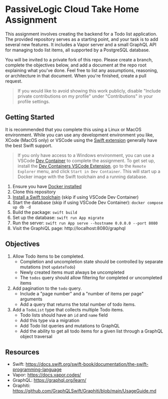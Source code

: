 # PassiveLogic Cloud Take Home Assignment

This assignment involves creating the backend for a Todo list application. The provided repository serves as a starting point, and your task is to add several new features. It includes a Vapor server and a small GraphQL API for managing todo list items, all supported by a PostgreSQL database.

You will be invited to a private fork of this repo. Please create a branch, complete the objectives below, and add a document at the repo root explaining what you've done. Feel free to list any assumptions, reasoning, or architecture in that document. When you're finished, create a pull request.

> If you would like to avoid showing this work publicly, disable "Include private contributions on my profile" under "Contributions" in your profile settings.

## Getting Started

It is recommended that you complete this using a Linux or MacOS environment. While you can use any development environment you like, XCode (MacOS only) or VSCode using the [Swift extension](https://marketplace.visualstudio.com/items?itemName=sswg.swift-lang) generally have the best Swift support.

> If you only have access to a Windows environment, you can use a VSCode [Dev Container](https://code.visualstudio.com/docs/devcontainers/containers) to complete the assignment. To get set up, install the [Dev Containers VSCode Extension](https://marketplace.visualstudio.com/items?itemName=ms-vscode-remote.remote-containers), go to the `Remote Explorer` menu, and click `Start in Dev Container`. This will start up a Docker image with the Swift toolchain and a running database.

1. Ensure you have [Docker installed](https://www.docker.com/products/docker-desktop/)
1. Clone this repository
1. [Install a Swift toolchain](https://www.swift.org/install/) (skip if using VSCode Dev Container)
1. Start the database (skip if using VSCode Dev Container): `docker compose up db -d`
1. Build the package: `swift build`
1. Set up the database: `swift run App migrate`
1. Run the server: `swift run App serve --hostname 0.0.0.0 --port 8080`
1. Visit the GraphiQL page: http://localhost:8080/graphql

## Objectives

1. Allow Todo items to be completed.
    - Completion and uncompletion state should be controlled by separate mutations (not `updateTodo`)
    - Newly created items must always be uncompleted
    - The `todos` query should allow filtering for completed or uncompleted items
3. Add pagination to the `todo` query.
    - Include a "page number" and a "number of items per page" arguments
    - Add a query that returns the total number of todo items.
2. Add a `TodoList` type that collects multiple Todo items.
    - Todo lists should have an `id` and `name` field
    - Add this type via a migration
    - Add Todo list queries and mutations to GraphQL
    - Add the ability to get all todo items for a given list through a GraphQL object traversal

## Resources

- Swift: https://docs.swift.org/swift-book/documentation/the-swift-programming-language
- Vapor: https://docs.vapor.codes/
- GraphQL: https://graphql.org/learn/
- Graphiti: https://github.com/GraphQLSwift/Graphiti/blob/main/UsageGuide.md
